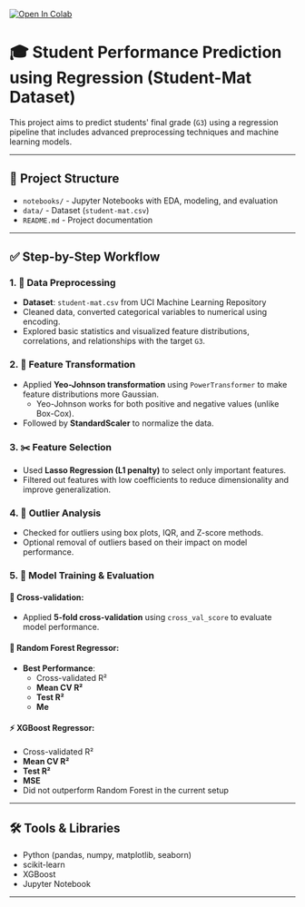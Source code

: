 [![Open In Colab](https://colab.research.google.com/assets/colab-badge.svg)](https://colab.research.google.com/github/sagar-kc7/Basic_ML_Projects/blob/main/student-mat/student_mat.ipynb)


# 🎓 Student Performance Prediction using Regression (Student-Mat Dataset)

This project aims to predict students' final grade (`G3`) using a regression pipeline that includes advanced preprocessing techniques and machine learning models.

---

## 📁 Project Structure

- `notebooks/` - Jupyter Notebooks with EDA, modeling, and evaluation
- `data/` - Dataset (`student-mat.csv`)
- `README.md` - Project documentation

---

## ✅ Step-by-Step Workflow

### 1. 🧹 Data Preprocessing
- **Dataset**: `student-mat.csv` from UCI Machine Learning Repository
- Cleaned data, converted categorical variables to numerical using encoding.
- Explored basic statistics and visualized feature distributions, correlations, and relationships with the target `G3`.

### 2. 🔧 Feature Transformation
- Applied **Yeo-Johnson transformation** using `PowerTransformer` to make feature distributions more Gaussian.
  - Yeo-Johnson works for both positive and negative values (unlike Box-Cox).
- Followed by **StandardScaler** to normalize the data.

### 3. ✂️ Feature Selection
- Used **Lasso Regression (L1 penalty)** to select only important features.
- Filtered out features with low coefficients to reduce dimensionality and improve generalization.

### 4. 🧪 Outlier Analysis
- Checked for outliers using box plots, IQR, and Z-score methods.
- Optional removal of outliers based on their impact on model performance.

### 5. 🤖 Model Training & Evaluation

#### 🔁 Cross-validation:
- Applied **5-fold cross-validation** using `cross_val_score` to evaluate model performance.

#### 🌲 Random Forest Regressor:
- **Best Performance**:
  - Cross-validated R²
  - **Mean CV R²**
  - **Test R²**
  - **Me**


#### ⚡ XGBoost Regressor:
- Cross-validated R²
- **Mean CV R²**
- **Test R²**
- **MSE**
- Did not outperform Random Forest in the current setup

---

## 🛠️ Tools & Libraries

- Python (pandas, numpy, matplotlib, seaborn)
- scikit-learn
- XGBoost
- Jupyter Notebook

---
